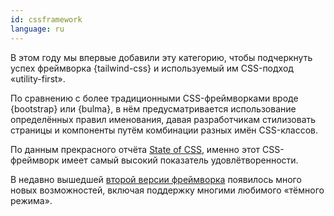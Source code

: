```yaml
---
id: cssframework
language: ru
---
```


В этом году мы впервые добавили эту категорию, чтобы подчеркнуть успех фреймворка {tailwind-css} и используемый им CSS-подход «utility-first».

По сравнению с более традиционными CSS-фреймворками вроде {bootstrap} или {bulma}, в нём предусматривается использование определённых правил именования, давая разработчикам стилизовать страницы и компоненты путём комбинации разных имён CSS-классов.

По данным прекрасного отчёта [State of CSS](https://2020.stateofcss.com/en-US/report/), именно этот CSS-фреймворк имеет самый высокий показатель удовлётворенности.

В недавно вышедшей [второй версии фреймворка](https://blog.tailwindcss.com/tailwindcss-v2) появилось много новых возможностей, включая поддержку многими любимого «тёмного режима».
